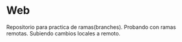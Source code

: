 # Web
Repositorio para practica de ramas(branches).
Probando con ramas remotas.
Subiendo cambios locales a remoto.
